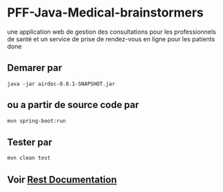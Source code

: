 # PFF-Java-Medical-brainstormers
une application web de gestion des consultations pour les professionnels de santé et un service de prise de rendez-vous en ligne pour les patients
done


## Demarer par 

``` 
java -jar airdoc-0.0.1-SNAPSHOT.jar
```
## ou a partir de source code par

```bash
mvn spring-boot:run
```
## Tester par
```bash
mvn clean test
```
## Voir [Rest Documentation ](http://localhost:8080/swagger-ui.html)
